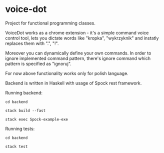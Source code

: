 # voice-dot
Project for functional programming classes.

VoiceDot works as a chrome extension - it's a simple command voice control tool, lets you dictate words like "kropka", "wykrzyknik" and instatly replaces them with ".", "!". 

Moreover you can dynamically define your own commands. In order to ignore implemented command pattern, there's ignore command which pattern is specified as "ignoruj".

For now above functionality works only for polish language.

Backend is written in Haskell with usage of Spock rest framework.


Running backend:

`cd backend`

`stack build --fast`

`stack exec Spock-example-exe`


Running tests:

`cd backend`

`stack test`

